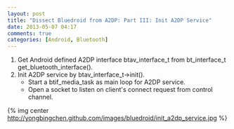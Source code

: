 ```yaml
---
layout: post
title: "Dissect Bluedroid from A2DP: Part III: Init A2DP Service"
date: 2013-05-07 04:17
comments: true
categories: [Android, Bluetooth]
---
```


1. Get Android defined A2DP interface btav_interface_t from bt_interface_t get_bluetooth_interface().
2. Init A2DP service by btav_interface_t->init().
    * Start a btif_media_task as main loop for A2DP service.
    * Open a socket to listen on client's connect request from control channel.

{% img center http://yongbingchen.github.com/images/bluedroid/init_a2dp_service.jpg  %}
